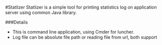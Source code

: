 #Statlizer
Statlizer is a simple tool for printing statistics log on application server using common Java library.

###Details

- This is command line application, using Cmder for luncher.
- Log file can be absolute file path or reading file from url, both support
